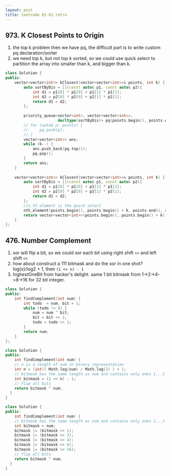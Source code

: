 ```yaml
---
layout: post
title: leetcode 01-01 retro
---
```


## 973. K Closest Points to Origin

1. the top k problem then we have pq, the difficult part is to write custom pq declaration/sorter
2. we need top k, but not top k sorted, so we could use quick select to partition the array into smaller than k, and bigger than k. 

```cpp
class Solution {
public:
    vector<vector<int>> kClosest(vector<vector<int>>& points, int k) {
        auto sortByDis = [](const auto& p1, const auto& p2){
            int d1 = p1[0] * p1[0] + p1[1] * p1[1];
            int d2 = p2[0] * p2[0] + p2[1] * p2[1];
            return d1 > d2;
        };
        
        priority_queue<vector<int>, vector<vector<int>>, 
                       decltype(sortByDis)> pq(points.begin(), points.end(), sortByDis);
        // for (auto& p: points) {
        //     pq.push(p);
        // }
        vector<vector<int>> ans;
        while (k--) {
            ans.push_back(pq.top());
            pq.pop();
        }
        return ans;
    }
    
    vector<vector<int>> kClosest(vector<vector<int>>& points, int k) {
        auto sortByDis = [](const auto& p1, const auto& p2){
            int d1 = p1[0] * p1[0] + p1[1] * p1[1];
            int d2 = p2[0] * p2[0] + p2[1] * p2[1];
            return d1 < d2;
        };
        //n_th element is the quick select
        nth_element(points.begin(), points.begin() + k, points.end(), sortByDis);
        return vector<vector<int>>(points.begin(), points.begin() + k);
    }
};
```

## 476. Number Complement
1. xor will flip a bit, so we could xor each bit using right shift `>>` and left shift `<<`
2. how about construct a 111 bitmask and do the xor in one shot? log(x)/log2 + 1, then `(1 << n) - 1` 
3. highestOneBit from hacker's delight. same 1 bit bitmask from 1->2->4->8->16 for 32 bit integer.


```cpp
class Solution {
public:
    int findComplement(int num) {
        int todo  = num, bit = 1;
        while (todo != 0) {
            num = num ^ bit;
            bit = bit << 1;
            todo = todo >> 1;
        }
        return num;
    }
};

class Solution {
public:
    int findComplement(int num) {
    // n is a length of num in binary representation
    int n = (int)( Math.log(num) / Math.log(2) ) + 1;
    // bitmask has the same length as num and contains only ones 1...1
    int bitmask = (1 << n) - 1;
    // flip all bits
    return bitmask ^ num;
  }
}

class Solution {
public:
    int findComplement(int num) {
    // bitmask has the same length as num and contains only ones 1...1
    int bitmask = num;
    bitmask |= (bitmask >> 1);
    bitmask |= (bitmask >> 2);
    bitmask |= (bitmask >> 4);
    bitmask |= (bitmask >> 8);
    bitmask |= (bitmask >> 16);
    // flip all bits 
    return bitmask ^ num;
  }
}

```

